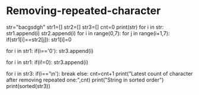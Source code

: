 # Removing-repeated-character
str="bacgsdgh"
str1=[]
str2=[]
str3=[]
cnt=0
print(str)
for i in str:
  str1.append(i)
  str2.append(i)
for i in range(0,7):
  for j in range(i+1,7):
    if(str1[i]==str2[j]):
      str1[i]=0
      
for i in str1:
  if(i=='0'):
    str3.append(i)
    
for i in str1:
  if(i!=0):
    str3.append(i)
    
for i in str3:
  if(i=='\n'):
    break
  else:
    cnt=cnt+1
print("Latest count of character after removing repeated one:",cnt)
print("String in sorted order")
print(sorted(str3))
